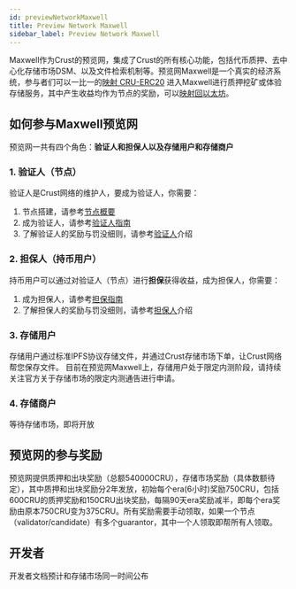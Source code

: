 ```yaml
---
id: previewNetworkMaxwell
title: Preview Network Maxwell
sidebar_label: Preview Network Maxwell
---
```


Maxwell作为Crust的预览网，集成了Crust的所有核心功能，包括代币质押、去中心化存储市场DSM、以及文件检索机制等。预览网Maxwell是一个真实的经济系统，参与者们可以一比一的[映射 CRU-ERC20](claims.md) 进入Maxwell进行质押挖矿或体验存储服务，其中产生收益均作为节点的奖励，可以[映射回以太坊](claim-back.md)。


## 如何参与Maxwell预览网

预览网一共有四个角色：**验证人和担保人以及存储用户和存储商户**

### 1. 验证人（节点）

验证人是Crust网络的维护人，要成为验证人，你需要：

1. 节点搭建，请参考[节点概要](node-overview.md)
2. 成为验证人，请参考[验证人指南](validatorGuidance.md)
3. 了解验证人的奖励与罚没细则，请参考[验证人](validator.md)介绍

### 2. 担保人（持币用户）

持币用户可以通过对验证人（节点）进行**担保**获得收益，成为担保人，你需要：

1. 成为担保人，请参考[担保指南](guarantor-guidance.md)
2. 了解担保人的奖励与罚没细则，请参考[担保人](guarantor.md)介绍

### 3. 存储用户

存储用户通过标准IPFS协议存储文件，并通过Crust存储市场下单，让Crust网络帮您保存文件。
目前在预览网Maxwell上，存储用户处于限定内测阶段，请持续关注官方关于存储市场的限定内测通告进行申请。

### 4. 存储商户

等待存储市场，即将开放

## 预览网的参与奖励
预览网提供质押和出块奖励（总额540000CRU），存储市场奖励（具体数额待定），其中质押和出块奖励分2年发放，初始每个era(6小时)奖励750CRU，包括600CRU的质押奖励和150CRU出块奖励，每隔90天era奖励减半，即每个era奖励由原本750CRU变为375CRU。所有奖励需要手动领取，如果一个节点（validator/candidate）有多个guarantor，其中一个人领取即帮所有人领取。


## 开发者

开发者文档预计和存储市场同一时间公布
